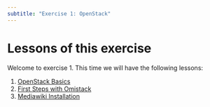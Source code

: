 ```yaml
---
subtitle: "Exercise 1: OpenStack"
---
```


# Lessons of this exercise

Welcome to exercise 1. This time we will have the following lessons:

 1. [OpenStack Basics](lesson-openstack.md)
 2. [First Steps with Omistack](lesson-omistack.md)
 2. [Mediawiki Installation](lesson-mediawiki.md)

